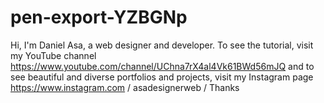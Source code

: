 # pen-export-YZBGNp
Hi, I'm Daniel Asa, a web designer and developer. To see the tutorial, visit my YouTube channel https://www.youtube.com/channel/UChna7rX4al4Vk61BWd56mJQ and to see beautiful and diverse portfolios and projects, visit my Instagram page https://www.instagram.com / asadesignerweb / Thanks
